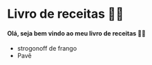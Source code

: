 # Livro de receitas :man_cook:

#### Olá, seja bem vindo ao meu livro de receitas :spaghetti::wave:

- strogonoff de frango
- Pavê

